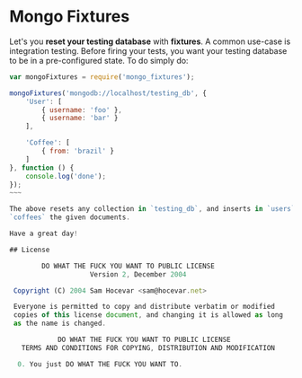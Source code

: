 # Mongo Fixtures
Let's you **reset your testing database** with **fixtures**. A common use-case
is integration testing. Before firing your tests, you want your testing database
to be in a pre-configured state. To do simply do:

~~~~javascript
var mongoFixtures = require('mongo_fixtures');

mongoFixtures('mongodb://localhost/testing_db', {
	'User': [
		{ username: 'foo' },
		{ username: 'bar' }
	],

	'Coffee': [
		{ from: 'brazil' }
	]
}, function () {
	console.log('done');
});
~~~

The above resets any collection in `testing_db`, and inserts in `users` and
`coffees` the given documents.

Have a great day!

## License

        DO WHAT THE FUCK YOU WANT TO PUBLIC LICENSE
                    Version 2, December 2004

 Copyright (C) 2004 Sam Hocevar <sam@hocevar.net>

 Everyone is permitted to copy and distribute verbatim or modified
 copies of this license document, and changing it is allowed as long
 as the name is changed.

            DO WHAT THE FUCK YOU WANT TO PUBLIC LICENSE
   TERMS AND CONDITIONS FOR COPYING, DISTRIBUTION AND MODIFICATION

  0. You just DO WHAT THE FUCK YOU WANT TO.